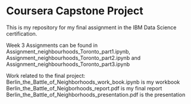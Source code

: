 # Coursera Capstone Project
This is my repository for my final assignment in the IBM Data Science certification.<br/>

Week 3 Assignments can be found in Assignment_neighbourhoods_Toronto_part1.ipynb, Assignment_neighbourhoods_Toronto_part2.ipynb and Assignment_neighbourhoods_Toronto_part3.ipynb <br/>

Work related to the final project: <br/>
Berlin_the_Battle_of_Neighborhoods_work_book.ipynb is my workbook<br/>
Berlin_the_Battle_of_Neigborhoods_report.pdf is my final report<br/>
Berlin_the_Battle_of_Neighborhoods_presentation.pdf is the presentation
